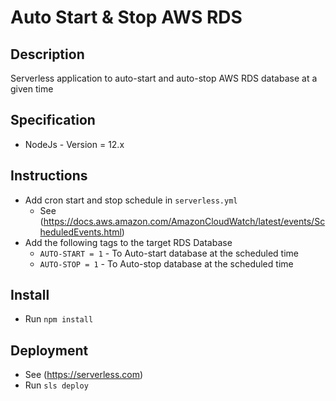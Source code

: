 # Auto Start & Stop AWS RDS

## Description

Serverless application to auto-start and auto-stop AWS RDS database at a given time	

## Specification

- NodeJs - Version = 12.x

## Instructions
- Add cron start and stop schedule in `serverless.yml`
  - See (https://docs.aws.amazon.com/AmazonCloudWatch/latest/events/ScheduledEvents.html)
- Add the following tags to the target RDS Database
  - `AUTO-START = 1` -  To Auto-start database at the scheduled time
  - `AUTO-STOP = 1` -  To Auto-stop database at the scheduled time

## Install
- Run `npm install`

## Deployment 
- See (https://serverless.com)
- Run `sls deploy`
